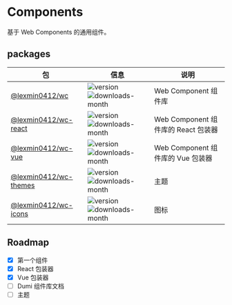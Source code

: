 # Components

基于 Web Components 的通用组件。

## packages

| 包                                                                       | 信息                                                                                                                                | 说明                   |
|--------------------------------------------------------------------------|-------------------------------------------------------------------------------------------------------------------------------------|------------------------|
| [@lexmin0412/wc](https://www.npmjs.com/package/@lexmin0412/wc) | ![version](https://img.shields.io/npm/v/@lexmin0412/wc)  ![downloads-month](https://img.shields.io/npm/dm/@lexmin0412/wc) | Web Component 组件库      |
| [@lexmin0412/wc-react](https://www.npmjs.com/package/@lexmin0412/wc-react)       | ![version](https://img.shields.io/npm/v/@lexmin0412/wc-react)  ![downloads-month](https://img.shields.io/npm/dm/@lexmin0412/wc-react)       | Web Component 组件库的 React 包装器 |
| [@lexmin0412/wc-vue](https://www.npmjs.com/package/@lexmin0412/wc-vue)       | ![version](https://img.shields.io/npm/v/@lexmin0412/wc-vue)  ![downloads-month](https://img.shields.io/npm/dm/@lexmin0412/wc-vue)       | Web Component 组件库的 Vue 包装器 |
| [@lexmin0412/wc-themes](https://www.npmjs.com/package/@lexmin0412/wc-themes)       | ![version](https://img.shields.io/npm/v/@lexmin0412/wc-themes)  ![downloads-month](https://img.shields.io/npm/dm/@lexmin0412/wc-themes)       |主题 |
| [@lexmin0412/wc-icons](https://www.npmjs.com/package/@lexmin0412/wc-icons)       | ![version](https://img.shields.io/npm/v/@lexmin0412/wc-icons)  ![downloads-month](https://img.shields.io/npm/dm/@lexmin0412/wc-icons)       | 图标 |

## Roadmap

- [x] 第一个组件
- [x] React 包装器
- [x] Vue 包装器
- [ ] Dumi 组件库文档
- [ ] 主题
